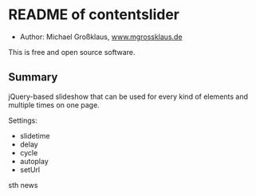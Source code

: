 README of contentslider
=================

* Author: Michael Großklaus, www.mgrossklaus.de

This is free and open source software.


Summary
-------

jQuery-based slideshow that can be used for every kind of elements and multiple times on one page.

Settings:

* slidetime
* delay
* cycle
* autoplay
* setUrl



sth news